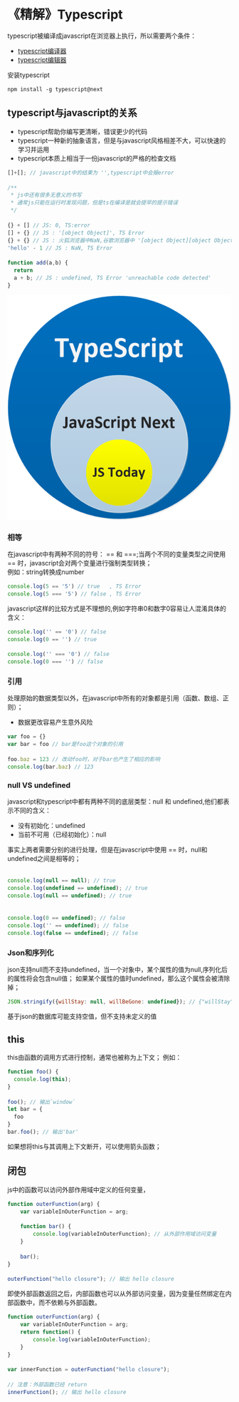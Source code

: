# 《精解》Typescript
typescript被编译成javascript在浏览器上执行，所以需要两个条件：
+ [typescript编译器](https://www.npmjs.com/package/typescript)
+ [typescript编辑器](https://code.visualstudio.com/)

安装typescript
````
npm install -g typescript@next
````
##  typescript与javascript的关系
+ typescript帮助你编写更清晰，错误更少的代码
+ typescript一种新的抽象语言，但是与javascript风格相差不大，可以快速的学习并运用
+ typescript本质上相当于一份javascript的严格的检查文档

```javascript
[]+[]; // javascript中的结果为 '',typescript中会报error

/**
 * js中还有很多无意义的书写
 * 通常js只能在运行时发现问题，但是ts在编译是就会提早的提示错误
 */

{} + [] // JS: 0, TS:error
[] + {} // JS : '[object Object]', TS Error
{} + {} // JS : 火狐浏览器中NaN,谷歌浏览器中 '[object Object][object Object]'；TS：Error
'hello' - 1 // JS : NaN, TS Error

function add(a,b) {
  return
  a + b; // JS : undefined, TS Error 'unreachable code detected'
}
```
![](../img/img3.png)

### 相等
在javascript中有两种不同的符号： == 和 ===;当两个不同的变量类型之间使用 == 时，javascript会对两个变量进行强制类型转换；  
例如：string转换成number
```javascript
console.log(5 == '5') // true   , TS Error
console.log(5 === '5') // false , TS Error
```
javascript这样的比较方式是不理想的,例如字符串0和数字0容易让人混淆具体的含义：
```javascript
console.log('' == '0') // false
console.log(0 == '') // true

console.log('' === '0') // false
console.log(0 === '') // false
```

### 引用

处理原始的数据类型以外，在javascript中所有的对象都是引用（函数、数组、正则）；
+ 数据更改容易产生意外风险
```javascript
var foo = {}
var bar = foo // bar是foo这个对象的引用

foo.baz = 123 // 改动foo时，对于bar也产生了相应的影响
console.log(bar.baz) // 123
```

### null VS undefined
javascript和typescript中都有两种不同的底层类型：null 和 undefined,他们都表示不同的含义：
+ 没有初始化：undefined
+ 当前不可用（已经初始化）：null

事实上两者需要分别的进行处理，但是在javascript中使用 == 时，null和undefined之间是相等的；

```javascript

console.log(null == null); // true 
console.log(undefined == undefined); // true 
console.log(null == undefined); // true


console.log(0 == undefined); // false
console.log('' == undefined); // false
console.log(false == undefined); // false
```

### Json和序列化
json支持null而不支持undefined，当一个对象中，某个属性的值为null,序列化后的属性将会包含null值；
如果某个属性的值时undefined，那么这个属性会被清除掉；
```javascript
JSON.stringify({willStay: null, willBeGone: undefined}); // {"willStay":null}
```
基于json的数据库可能支持空值，但不支持未定义的值

## this
this由函数的调用方式进行控制，通常也被称为上下文；
例如：
```javascript
function foo() {
  console.log(this);
}

foo(); // 输出`window` 
let bar = {
  foo
}
bar.foo(); // 输出'bar'
```
如果想将this与其调用上下文断开，可以使用箭头函数；

## 闭包
js中的函数可以访问外部作用域中定义的任何变量，
```javascript
function outerFunction(arg) {
    var variableInOuterFunction = arg;

    function bar() {
        console.log(variableInOuterFunction); // 从外部作用域访问变量
    }

    bar();
}

outerFunction("hello closure"); // 输出 hello closure
```
即使外部函数返回之后，内部函数也可以从外部访问变量，因为变量任然绑定在内部函数中，而不依赖与外部函数。
```javascript
function outerFunction(arg) {
    var variableInOuterFunction = arg;
    return function() {
        console.log(variableInOuterFunction);
    }
}

var innerFunction = outerFunction("hello closure");

// 注意：外部函数已经 return
innerFunction(); // 输出 hello closure
```


